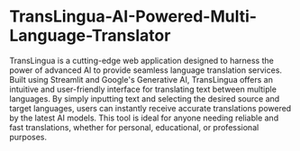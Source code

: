 # TransLingua-AI-Powered-Multi-Language-Translator
TransLingua is a cutting-edge web application designed to harness the power of advanced AI to provide seamless language translation services. Built using Streamlit and Google's Generative AI, TransLingua offers an intuitive and user-friendly interface for translating text between multiple languages. By simply inputting text and selecting the desired source and target languages, users can instantly receive accurate translations powered by the latest AI models. This tool is ideal for anyone needing reliable and fast translations, whether for personal, educational, or professional purposes.
